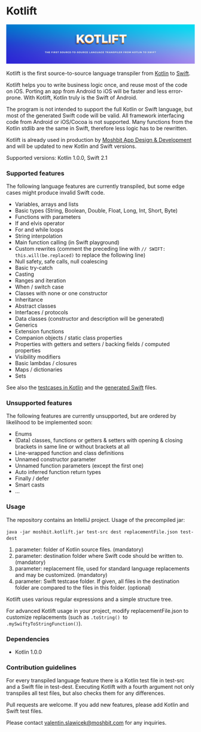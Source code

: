 # Kotlift #

![Kotlift: The first source-to-source language transpiler from Kotlin to Swift](banner.png)

Kotlift is the first source-to-source language transpiler from [Kotlin](https://kotlinlang.org/) to
[Swift](https://swift.org/).

Kotlift helps you to write business logic once, and reuse most of the code on iOS.
Porting an app from Android to iOS will be faster and less error-prone.
With Kotlift, Kotlin truly is the Swift of Android.

The program is not intended to support the full Kotlin or Swift language, but most of the generated Swift code will be
valid.
All framework interfacing code from Android or iOS/Cocoa is not supported.
Many functions from the Kotlin stdlib are the same in Swift, therefore less logic has to be rewritten.

Kotlift is already used in production by [Moshbit App Design & Development](http://moshbit.com) and will be updated to
new Kotlin and Swift versions.

Supported versions: Kotlin 1.0.0, Swift 2.1

### Supported features ###

The following language features are currently transpiled, but some edge cases might produce invalid Swift code.

* Variables, arrays and lists
* Basic types (String, Boolean, Double, Float, Long, Int, Short, Byte)
* Functions with parameters
* If and elvis operator
* For and while loops
* String interpolation
* Main function calling (in Swift playground)
* Custom rewrites (comment the preceding line with `// SWIFT: this.will(be.replaced)` to replace the following line)
* Null safety, safe calls, null coalescing
* Basic try-catch
* Casting
* Ranges and iteration
* When / switch case
* Classes with none or one constructor
* Inheritance
* Abstract classes
* Interfaces / protocols
* Data classes (constructor and description will be generated)
* Generics
* Extension functions
* Companion objects / static class properties
* Properties with getters and setters / backing fields / computed properties
* Visibility modifiers
* Basic lambdas / closures
* Maps / dictionaries
* Sets

See also the [testcases in Kotlin](/test-src) and the [generated Swift](/test-dest) files.

### Unsupported features ###

The following features are currently unsupported, but are ordered by likelihood to be implemented soon:

* Enums
* (Data) classes, functions or getters & setters with opening & closing brackets in same line or without brackets at all
* Line-wrapped function and class definitions
* Unnamed constructor parameter
* Unnamed function parameters (except the first one)
* Auto inferred function return types
* Finally / defer
* Smart casts
* ...

### Usage ###

The repository contains an IntelliJ project. Usage of the precompiled jar:

`java -jar moshbit.kotlift.jar test-src dest replacementFile.json test-dest`

1. parameter: folder of Kotlin source files. (mandatory)
2. parameter: destination folder where Swift code should be written to. (mandatory)
3. parameter: replacement file, used for standard language replacements and may be customized. (mandatory)
4. parameter: Swift testcase folder. If given, all files in the destination folder are compared to the files in this
folder. (optional)

Kotlift uses various regular expressions and a simple structure tree.

For advanced Kotlift usage in your project, modify replacementFile.json to customize
replacements (such as `.toString() `to `.mySwiftyToStringFunction()`).

### Dependencies ###

* Kotlin 1.0.0

### Contribution guidelines ###

For every transpiled language feature there is a Kotlin test file in test-src and a Swift file in test-dest.
Executing Kotlift with a fourth argument not only transpiles all test files, but also checks them for any differences.

Pull requests are welcome. If you add new features, please add Kotlin and Swift test files.

Please contact valentin.slawicek@moshbit.com for any inquiries.